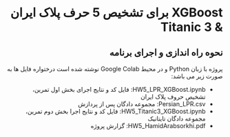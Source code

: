 <div dir="rtl">
<h1 dir="rtl"> XGBoost برای تشخیص 5 حرف پلاک ایران & Titanic 3</h1>
<h2>نحوه راه اندازی و اجرای برنامه </h2>
  <p>
پروژه با زبان Python  و در محیط Google Colab نوشته شده است درختواره فایل ها به صورت زیر می باشد:
  </p>
  <ul dir="rtl">
    <li>HW5_LPR_XGBoost.ipynb: فایل کد و نتایج اجرای بخش اول تمرین، تشخیص حروف پلاک ایران</li>
    <li>Persian_LPR.csv: مجموعه دادگان پس از پردازش</li>
    <li>HW5_Titanic3_XGBoost.ipynb: فایل کد و نتایج اجرا بخش دوم تمرین، مجموعه دادگان تایتانیک </li>
    <li>HW5_HamidArabsorkhi.pdf: گزارش پروژه </li>
</div>
